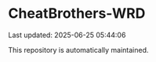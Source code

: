 # CheatBrothers-WRD

Last updated: 2025-06-25 05:44:06

This repository is automatically maintained.
